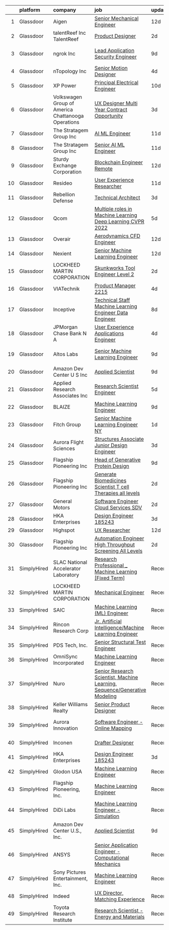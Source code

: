 

|    | platform    | company                                              | job                                                                                                                                                                                                                                                                                                                                                                                                                                                                                                                                                                                                                                                                                                                                                                                                                                                             | update_time   | location                       |
|---:|:------------|:-----------------------------------------------------|:----------------------------------------------------------------------------------------------------------------------------------------------------------------------------------------------------------------------------------------------------------------------------------------------------------------------------------------------------------------------------------------------------------------------------------------------------------------------------------------------------------------------------------------------------------------------------------------------------------------------------------------------------------------------------------------------------------------------------------------------------------------------------------------------------------------------------------------------------------------|:--------------|:-------------------------------|
|  1 | Glassdoor   | Aigen                                                | [Senior Mechanical Engineer](https://www.glassdoor.com/partner/jobListing.htm?pos=117&ao=1136043&s=58&guid=000001810e95683586e7a5d7b385eaf5&src=GD_JOB_AD&t=SR&vt=w&ea=1&cs=1_0335c97e&cb=1653807081834&jobListingId=1007867944117&jrtk=3-0-1g479aq2ur0ip801-1g479aq3aj45a800-d6048ea4ef4fe5db-)                                                                                                                                                                                                                                                                                                                                                                                                                                                                                                                                                                | 12d           | Kirkland, WA                   |
|  2 | Glassdoor   | talentReef  Inc    TalentReef                        | [Product Designer](https://www.glassdoor.com/partner/jobListing.htm?pos=122&ao=1136043&s=58&guid=000001810e95683586e7a5d7b385eaf5&src=GD_JOB_AD&t=SR&vt=w&ea=1&cs=1_1ecaa8c4&cb=1653807081835&jobListingId=1007895953237&jrtk=3-0-1g479aq2ur0ip801-1g479aq3aj45a800-8223ededa57998a1-)                                                                                                                                                                                                                                                                                                                                                                                                                                                                                                                                                                          | 2d            | Denver, CO                     |
|  3 | Glassdoor   | ngrok Inc                                            | [Lead Application Security Engineer](https://www.glassdoor.com/partner/jobListing.htm?pos=128&ao=1136043&s=58&guid=000001810e95683586e7a5d7b385eaf5&src=GD_JOB_AD&t=SR&vt=w&ea=1&cs=1_eb09ce53&cb=1653807081835&jobListingId=1007877543826&jrtk=3-0-1g479aq2ur0ip801-1g479aq3aj45a800-f672291000356cc1-)                                                                                                                                                                                                                                                                                                                                                                                                                                                                                                                                                        | 9d            | San Francisco, CA              |
|  4 | Glassdoor   | nTopology Inc                                        | [Senior Motion Designer](https://www.glassdoor.com/partner/jobListing.htm?pos=120&ao=1136043&s=58&guid=000001810e95683586e7a5d7b385eaf5&src=GD_JOB_AD&t=SR&vt=w&cs=1_2bfd4799&cb=1653807081835&jobListingId=1007890535861&jrtk=3-0-1g479aq2ur0ip801-1g479aq3aj45a800-37979c091a76f62f-)                                                                                                                                                                                                                                                                                                                                                                                                                                                                                                                                                                         | 4d            | New York, NY                   |
|  5 | Glassdoor   | XP Power                                             | [Principal Electrical Engineer](https://www.glassdoor.com/partner/jobListing.htm?pos=127&ao=1136043&s=58&guid=000001810e95683586e7a5d7b385eaf5&src=GD_JOB_AD&t=SR&vt=w&ea=1&cs=1_be74e41f&cb=1653807081835&jobListingId=1007873305341&jrtk=3-0-1g479aq2ur0ip801-1g479aq3aj45a800-2412dd09748476ad-)                                                                                                                                                                                                                                                                                                                                                                                                                                                                                                                                                             | 10d           | Sunnyvale, CA                  |
|  6 | Glassdoor   | Volkswagen Group of America   Chattanooga Operations | [UX Designer  Multi Year Contract Opportunity ](https://www.glassdoor.com/partner/jobListing.htm?pos=130&ao=1136043&s=58&guid=000001810e95683586e7a5d7b385eaf5&src=GD_JOB_AD&t=SR&vt=w&cs=1_13074d23&cb=1653807081835&jobListingId=1007893331255&jrtk=3-0-1g479aq2ur0ip801-1g479aq3aj45a800-7fbc0297cae1dc83-)                                                                                                                                                                                                                                                                                                                                                                                                                                                                                                                                                  | 3d            | Belmont, CA                    |
|  7 | Glassdoor   | The Stratagem Group  Inc                             | [AI ML Engineer](https://www.glassdoor.com/partner/jobListing.htm?pos=105&ao=1136043&s=58&guid=000001810e95683586e7a5d7b385eaf5&src=GD_JOB_AD&t=SR&vt=w&cs=1_ad8e4482&cb=1653807081832&jobListingId=1007870576478&jrtk=3-0-1g479aq2ur0ip801-1g479aq3aj45a800-cffad5e8fcb535fc-)                                                                                                                                                                                                                                                                                                                                                                                                                                                                                                                                                                                 | 11d           | King of Prussia, PA            |
|  8 | Glassdoor   | The Stratagem Group  Inc                             | [Senior AI ML Engineer](https://www.glassdoor.com/partner/jobListing.htm?pos=116&ao=1136043&s=58&guid=000001810e95683586e7a5d7b385eaf5&src=GD_JOB_AD&t=SR&vt=w&cs=1_e3366c00&cb=1653807081834&jobListingId=1007870576402&jrtk=3-0-1g479aq2ur0ip801-1g479aq3aj45a800-4139f7b1889ac6b7-)                                                                                                                                                                                                                                                                                                                                                                                                                                                                                                                                                                          | 11d           | King of Prussia, PA            |
|  9 | Glassdoor   | Sturdy Exchange Corporation                          | [Blockchain Engineer  Remote ](https://www.glassdoor.com/partner/jobListing.htm?pos=104&ao=1136043&s=58&guid=000001810e95683586e7a5d7b385eaf5&src=GD_JOB_AD&t=SR&vt=w&ea=1&cs=1_2031f4e0&cb=1653807081832&jobListingId=1007867275386&jrtk=3-0-1g479aq2ur0ip801-1g479aq3aj45a800-6d3b61b60a4f9bd4-)                                                                                                                                                                                                                                                                                                                                                                                                                                                                                                                                                              | 12d           | Remote                         |
| 10 | Glassdoor   | Resideo                                              | [User Experience Researcher](https://www.glassdoor.com/partner/jobListing.htm?pos=126&ao=1136043&s=58&guid=000001810e95683586e7a5d7b385eaf5&src=GD_JOB_AD&t=SR&vt=w&cs=1_9097d0c6&cb=1653807081835&jobListingId=1007870989748&jrtk=3-0-1g479aq2ur0ip801-1g479aq3aj45a800-5e7ab2bbb9ca2e3d-)                                                                                                                                                                                                                                                                                                                                                                                                                                                                                                                                                                     | 11d           | Golden Valley, MN              |
| 11 | Glassdoor   | Rebellion Defense                                    | [Technical Architect](https://www.glassdoor.com/partner/jobListing.htm?pos=125&ao=1136043&s=58&guid=000001810e95683586e7a5d7b385eaf5&src=GD_JOB_AD&t=SR&vt=w&cs=1_ebfc4da4&cb=1653807081835&jobListingId=1007893476393&jrtk=3-0-1g479aq2ur0ip801-1g479aq3aj45a800-962b39969fa69237-)                                                                                                                                                                                                                                                                                                                                                                                                                                                                                                                                                                            | 3d            | Washington, DC                 |
| 12 | Glassdoor   | Qcom                                                 | [Multiple roles in Machine Learning   Deep Learning  CVPR 2022 ](https://www.glassdoor.com/partner/jobListing.htm?pos=121&ao=1136043&s=58&guid=000001810e95683586e7a5d7b385eaf5&src=GD_JOB_AD&t=SR&vt=w&cs=1_58351e44&cb=1653807081835&jobListingId=1007887421179&jrtk=3-0-1g479aq2ur0ip801-1g479aq3aj45a800-263a29d0a34c1717-)                                                                                                                                                                                                                                                                                                                                                                                                                                                                                                                                 | 5d            | San Diego, CA                  |
| 13 | Glassdoor   | Overair                                              | [Aerodynamics CFD Engineer](https://www.glassdoor.com/partner/jobListing.htm?pos=107&ao=1136043&s=58&guid=000001810e95683586e7a5d7b385eaf5&src=GD_JOB_AD&t=SR&vt=w&ea=1&cs=1_87013915&cb=1653807081833&jobListingId=1007867925581&jrtk=3-0-1g479aq2ur0ip801-1g479aq3aj45a800-fab4af0e2b786fbd-)                                                                                                                                                                                                                                                                                                                                                                                                                                                                                                                                                                 | 12d           | Santa Ana, CA                  |
| 14 | Glassdoor   | Nexient                                              | [Senior Machine Learning Engineer](https://www.glassdoor.com/partner/jobListing.htm?pos=112&ao=1136043&s=58&guid=000001810e95683586e7a5d7b385eaf5&src=GD_JOB_AD&t=SR&vt=w&cs=1_1280c6c0&cb=1653807081833&jobListingId=1007867410611&jrtk=3-0-1g479aq2ur0ip801-1g479aq3aj45a800-3f988cad687b2b48-)                                                                                                                                                                                                                                                                                                                                                                                                                                                                                                                                                               | 12d           | Columbus, OH                   |
| 15 | Glassdoor   | LOCKHEED MARTIN CORPORATION                          | [Skunkworks Tool Engineer  Level 2 ](https://www.glassdoor.com/partner/jobListing.htm?pos=111&ao=1136043&s=58&guid=000001810e95683586e7a5d7b385eaf5&src=GD_JOB_AD&t=SR&vt=w&cs=1_2714d49d&cb=1653807081833&jobListingId=1007896576163&jrtk=3-0-1g479aq2ur0ip801-1g479aq3aj45a800-d3569937a56a5d38-)                                                                                                                                                                                                                                                                                                                                                                                                                                                                                                                                                             | 2d            | Palmdale, CA                   |
| 16 | Glassdoor   | VIATechnik                                           | [Product Manager   2215](https://www.glassdoor.com/partner/jobListing.htm?pos=124&ao=1136043&s=58&guid=000001810e95683586e7a5d7b385eaf5&src=GD_JOB_AD&t=SR&vt=w&ea=1&cs=1_b420b4cf&cb=1653807081835&jobListingId=1007887880520&jrtk=3-0-1g479aq2ur0ip801-1g479aq3aj45a800-a41e3ffbc589687c-)                                                                                                                                                                                                                                                                                                                                                                                                                                                                                                                                                                    | 4d            | Denver, CO                     |
| 17 | Glassdoor   | Inceptive                                            | [Technical Staff   Machine Learning Engineer   Data Engineer](https://www.glassdoor.com/partner/jobListing.htm?pos=113&ao=1136043&s=58&guid=000001810e95683586e7a5d7b385eaf5&src=GD_JOB_AD&t=SR&vt=w&ea=1&cs=1_fbc3a1da&cb=1653807081834&jobListingId=1007879798626&jrtk=3-0-1g479aq2ur0ip801-1g479aq3aj45a800-df5bd3d392a6c30c-)                                                                                                                                                                                                                                                                                                                                                                                                                                                                                                                               | 8d            | Remote                         |
| 18 | Glassdoor   | JPMorgan Chase Bank  N A                             | [User Experience   Applications Engineer](https://www.glassdoor.com/partner/jobListing.htm?pos=115&ao=1136043&s=58&guid=000001810e95683586e7a5d7b385eaf5&src=GD_JOB_AD&t=SR&vt=w&cs=1_8cc7b795&cb=1653807081834&jobListingId=1007890804984&jrtk=3-0-1g479aq2ur0ip801-1g479aq3aj45a800-9098bde26e55304b-)                                                                                                                                                                                                                                                                                                                                                                                                                                                                                                                                                        | 4d            | Apple Valley, CA               |
| 19 | Glassdoor   | Altos Labs                                           | [Senior Machine Learning Engineer](https://www.glassdoor.com/partner/jobListing.htm?pos=123&ao=1136043&s=58&guid=000001810e95683586e7a5d7b385eaf5&src=GD_JOB_AD&t=SR&vt=w&cs=1_95b14efe&cb=1653807081835&jobListingId=1007877293610&jrtk=3-0-1g479aq2ur0ip801-1g479aq3aj45a800-67e8b9e820604014-)                                                                                                                                                                                                                                                                                                                                                                                                                                                                                                                                                               | 9d            | San Francisco, CA              |
| 20 | Glassdoor   | Amazon Dev Center U S   Inc                          | [Applied Scientist](https://www.glassdoor.com/partner/jobListing.htm?pos=129&ao=1136043&s=58&guid=000001810e95683586e7a5d7b385eaf5&src=GD_JOB_AD&t=SR&vt=w&cs=1_bfffc935&cb=1653807081835&jobListingId=1007877186539&jrtk=3-0-1g479aq2ur0ip801-1g479aq3aj45a800-c49a37c4f45756e2-)                                                                                                                                                                                                                                                                                                                                                                                                                                                                                                                                                                              | 9d            | Sunnyvale, CA                  |
| 21 | Glassdoor   | Applied Research Associates  Inc                     | [Research Scientist Engineer](https://www.glassdoor.com/partner/jobListing.htm?pos=106&ao=1136043&s=58&guid=000001810e95683586e7a5d7b385eaf5&src=GD_JOB_AD&t=SR&vt=w&cs=1_41998585&cb=1653807081833&jobListingId=1007886296275&jrtk=3-0-1g479aq2ur0ip801-1g479aq3aj45a800-0f68a5ae031575e7-)                                                                                                                                                                                                                                                                                                                                                                                                                                                                                                                                                                    | 5d            | Randolph, VT                   |
| 22 | Glassdoor   | BLAIZE                                               | [Machine Learning Engineer](https://www.glassdoor.com/partner/jobListing.htm?pos=114&ao=1136043&s=58&guid=000001810e95683586e7a5d7b385eaf5&src=GD_JOB_AD&t=SR&vt=w&cs=1_37dc6637&cb=1653807081834&jobListingId=1007877424181&jrtk=3-0-1g479aq2ur0ip801-1g479aq3aj45a800-a5f863805c5291c0-)                                                                                                                                                                                                                                                                                                                                                                                                                                                                                                                                                                      | 9d            | Cary, NC                       |
| 23 | Glassdoor   | Fitch Group                                          | [Senior Machine Learning Engineer  NY](https://www.glassdoor.com/partner/jobListing.htm?pos=118&ao=1136043&s=58&guid=000001810e95683586e7a5d7b385eaf5&src=GD_JOB_AD&t=SR&vt=w&cs=1_4098b70a&cb=1653807081834&jobListingId=1007898953459&jrtk=3-0-1g479aq2ur0ip801-1g479aq3aj45a800-d634b12528464405-)                                                                                                                                                                                                                                                                                                                                                                                                                                                                                                                                                           | 1d            | New York, NY                   |
| 24 | Glassdoor   | Aurora Flight Sciences                               | [Structures Associate  Junior  Design Engineer](https://www.glassdoor.com/partner/jobListing.htm?pos=102&ao=1136043&s=58&guid=000001810e95683586e7a5d7b385eaf5&src=GD_JOB_AD&t=SR&vt=w&cs=1_887f3c4f&cb=1653807081832&jobListingId=1007892617975&jrtk=3-0-1g479aq2ur0ip801-1g479aq3aj45a800-ea6056ace61b396f-)                                                                                                                                                                                                                                                                                                                                                                                                                                                                                                                                                  | 3d            | Lucerne, CA                    |
| 25 | Glassdoor   | Flagship Pioneering  Inc                             | [Head of Generative Protein Design](https://www.glassdoor.com/partner/jobListing.htm?pos=119&ao=1136043&s=58&guid=000001810e95683586e7a5d7b385eaf5&src=GD_JOB_AD&t=SR&vt=w&cs=1_725719dd&cb=1653807081834&jobListingId=1007876881523&jrtk=3-0-1g479aq2ur0ip801-1g479aq3aj45a800-6fc28dd63ad3ba0c-)                                                                                                                                                                                                                                                                                                                                                                                                                                                                                                                                                              | 9d            | Cambridge, MA                  |
| 26 | Glassdoor   | Flagship Pioneering  Inc                             | [Generate Biomedicines  Scientist  T cell Therapies  all levels ](https://www.glassdoor.com/partner/jobListing.htm?pos=108&ao=1136043&s=58&guid=000001810e95683586e7a5d7b385eaf5&src=GD_JOB_AD&t=SR&vt=w&ea=1&cs=1_76c0b5f1&cb=1653807081833&jobListingId=1007895776237&jrtk=3-0-1g479aq2ur0ip801-1g479aq3aj45a800-d61dc4e47a827a19-)                                                                                                                                                                                                                                                                                                                                                                                                                                                                                                                           | 2d            | Boston, MA                     |
| 27 | Glassdoor   | General Motors                                       | [Software Engineer   Cloud Services   SDV](https://www.glassdoor.com/partner/jobListing.htm?pos=110&ao=1136043&s=58&guid=000001810e95683586e7a5d7b385eaf5&src=GD_JOB_AD&t=SR&vt=w&cs=1_2b7374d8&cb=1653807081833&jobListingId=1007895565580&jrtk=3-0-1g479aq2ur0ip801-1g479aq3aj45a800-bd3a89a7ccb8a30e-)                                                                                                                                                                                                                                                                                                                                                                                                                                                                                                                                                       | 2d            | Warren, MI                     |
| 28 | Glassdoor   | HKA Enterprises                                      | [Design Engineer 185243](https://www.glassdoor.com/partner/jobListing.htm?pos=101&ao=1110586&s=58&guid=000001810e95683586e7a5d7b385eaf5&src=GD_JOB_AD&t=SR&vt=w&ea=1&cs=1_468fac03&cb=1653807081832&jobListingId=1007892467930&cpc=654405A9B1E0A9F5&jrtk=3-0-1g479aq2ur0ip801-1g479aq3aj45a800-fe97b052e17de859--6NYlbfkN0D2Zbx9XuZiwQ79GU-6D-_G_OF5jUrh-BR5XA-QHW_xVFUt0QWVNGr_bA4MiO56m0Mzqr1cb3QAfitC3gh3pb00V-oR0yY35E0N180RjrFVizEgrAA2HwlSVy1Bpo-bJ2nBWYMzGJ4-gWRxXRvNY7CWJOngnYx-4hHwSKDfB8ayHJe8IzYg9mKoOxaHJxuvU4TY9flpXzJObX01iL2_DcKo9EJJiCvoKxG2EmHxLrGb0VvnwLW2NxutD4dadb3yREV23GUGLOU0ARGrAmFnlGQc3eMSFxRLcJ_h2pMZ_iZFUl0pvy2Gtm6pMIO8a7rVwxVqQQw7xZCS1-yyxRLgMoSSXYer4lmnUlJuzEFRjMykTYgMvnrqB4Nl_zq3oB38pRzcaSlWGA_R6l9g5sgALbiCAwP4KBn5iMrLars6p11VakcJ73eVmMpt3wDwqv8WRB1Pg3dwLh6O5tTFoEOv9G6Me9MDCqzE8msUSnsKoI8LpltZCzL834zUpyzNrMWyipU%3D) | 3d            | Windsor Locks, CT              |
| 29 | Glassdoor   | Highspot                                             | [UX Researcher](https://www.glassdoor.com/partner/jobListing.htm?pos=109&ao=1136043&s=58&guid=000001810e95683586e7a5d7b385eaf5&src=GD_JOB_AD&t=SR&vt=w&ea=1&cs=1_b9bb1199&cb=1653807081833&jobListingId=1007868618737&jrtk=3-0-1g479aq2ur0ip801-1g479aq3aj45a800-6498cd270da3d219-)                                                                                                                                                                                                                                                                                                                                                                                                                                                                                                                                                                             | 12d           | Seattle, WA                    |
| 30 | Glassdoor   | Flagship Pioneering  Inc                             | [Automation Engineer  High Throughput Screening  All Levels ](https://www.glassdoor.com/partner/jobListing.htm?pos=103&ao=1136043&s=58&guid=000001810e95683586e7a5d7b385eaf5&src=GD_JOB_AD&t=SR&vt=w&cs=1_7897d927&cb=1653807081832&jobListingId=1007895545949&jrtk=3-0-1g479aq2ur0ip801-1g479aq3aj45a800-e0f244bba9fda257-)                                                                                                                                                                                                                                                                                                                                                                                                                                                                                                                                    | 2d            | Boston, MA                     |
| 31 | SimplyHired | SLAC National Accelerator Laboratory                 | [Research Professional _ Machine Learning [Fixed Term]](https://www.simplyhired.com/job/t8SWR6_0by7tJolahEMY-ngnWv2aYOpv2-QyyeMpmsjjuj9PfOugqA?q=generative+engineer)                                                                                                                                                                                                                                                                                                                                                                                                                                                                                                                                                                                                                                                                                           | Recently      | Menlo Park, CA                 |
| 32 | SimplyHired | LOCKHEED MARTIN CORPORATION                          | [Mechanical Engineer](https://www.simplyhired.com/job/DrdYSViEOJmm8VeD-CAIA2QkqGdQTsm45767GHFQXICe0v2HYKc4dg?q=generative+engineer)                                                                                                                                                                                                                                                                                                                                                                                                                                                                                                                                                                                                                                                                                                                             | Recently      | Liverpool, NY                  |
| 33 | SimplyHired | SAIC                                                 | [Machine Learning (ML) Engineer](https://www.simplyhired.com/job/Tub8Xf_WGjA-5QOm12xen5rMMzm82m4WOypaNDAnZTp1Lz0EtRr-6Q?q=generative+engineer)                                                                                                                                                                                                                                                                                                                                                                                                                                                                                                                                                                                                                                                                                                                  | Recently      | Chantilly, VA                  |
| 34 | SimplyHired | Rincon Research Corp                                 | [Jr. Artificial Intelligence/Machine Learning Engineer](https://www.simplyhired.com/job/q5tYQEM6AiLWUqE8YasWfcRw18dI26eyHDZB0xy8Q_6w5Pt56vmhUg?q=generative+engineer)                                                                                                                                                                                                                                                                                                                                                                                                                                                                                                                                                                                                                                                                                           | Recently      | Palm Bay, FL +3 locations      |
| 35 | SimplyHired | PDS Tech, Inc.                                       | [Senior Structural Test Engineer](https://www.simplyhired.com/job/K24YuYYtzyvlei0VN5Q8bBrjs7Ia7SMjfdCLdGd3J_XK_2ULQkuWbw?q=generative+engineer)                                                                                                                                                                                                                                                                                                                                                                                                                                                                                                                                                                                                                                                                                                                 | Recently      | Santa Cruz, CA                 |
| 36 | SimplyHired | OmniSync Incorporated                                | [Machine Learning Engineer](https://www.simplyhired.com/job/Ms1rUOOkPUDsS74FgK92f7jngW4kzHcHoT7F_OvtjO8xRlfiq_mzCQ?q=generative+engineer)                                                                                                                                                                                                                                                                                                                                                                                                                                                                                                                                                                                                                                                                                                                       | Recently      | San Diego, CA                  |
| 37 | SimplyHired | Nuro                                                 | [Senior Research Scientist, Machine Learning, Sequence/Generative Modeling](https://www.simplyhired.com/job/NORrBvdTURBh5MXTuZN9jcMkoA80fkyQ_CWtEH5RduYBBp57BSvyeQ?q=generative+engineer)                                                                                                                                                                                                                                                                                                                                                                                                                                                                                                                                                                                                                                                                       | Recently      | Mountain View, CA              |
| 38 | SimplyHired | Keller Williams Realty                               | [Senior Product Designer](https://www.simplyhired.com/job/j0nyWMRNxtcQstMHVo3bfqDjeJws-b_GqlnSDyYB7lIYlZcptTnnBQ?q=generative+engineer)                                                                                                                                                                                                                                                                                                                                                                                                                                                                                                                                                                                                                                                                                                                         | Recently      | Remote                         |
| 39 | SimplyHired | Aurora Innovation                                    | [Software Engineer - Online Mapping](https://www.simplyhired.com/job/Jpw86CODnDpVuJ4YUkYfd7ufjPxFs8ySsQgmSOVRH5aRgKeEQdzSJg?q=generative+engineer)                                                                                                                                                                                                                                                                                                                                                                                                                                                                                                                                                                                                                                                                                                              | Recently      | Mountain View, CA +2 locations |
| 40 | SimplyHired | Inconen                                              | [Drafter Designer](https://www.simplyhired.com/job/WoK7bT0YLW6_aQClommKVkIYoQ0V21GdCs0wAVQqHbSFa8aSlqE0bw?q=generative+engineer)                                                                                                                                                                                                                                                                                                                                                                                                                                                                                                                                                                                                                                                                                                                                | Recently      | Windsor Locks, CT              |
| 41 | SimplyHired | HKA Enterprises                                      | [Design Engineer 185243](https://www.simplyhired.com/job/HeIK9pPhgZQjZsk8zWriMAOhab5AvlqYqXNqlBvWRwGvKhjI5qGlGA?q=generative+engineer)                                                                                                                                                                                                                                                                                                                                                                                                                                                                                                                                                                                                                                                                                                                          | 3d            | Windsor Locks, CT              |
| 42 | SimplyHired | Glodon USA                                           | [Machine Learning Engineer](https://www.simplyhired.com/job/SgF6jz-vuMa0vjkjCGiy73dzNhLzxt0HMKT9usBkrzLcVgla5kpwXQ?q=generative+engineer)                                                                                                                                                                                                                                                                                                                                                                                                                                                                                                                                                                                                                                                                                                                       | Recently      | Remote                         |
| 43 | SimplyHired | Flagship Pioneering, Inc.                            | [Machine Learning Engineer](https://www.simplyhired.com/job/x1cdixIVAfDH5U7B1OhxhhPbile4I0Vu3lpKRs_6bizf-MCJ0kZZDA?q=generative+engineer)                                                                                                                                                                                                                                                                                                                                                                                                                                                                                                                                                                                                                                                                                                                       | Recently      | Cambridge, MA                  |
| 44 | SimplyHired | DiDi Labs                                            | [Machine Learning Engineer - Simulation](https://www.simplyhired.com/job/0FIFJ4YUalf3s40eXZAFHstJJzH20E2rQROkdnoUTMS249LqvIcPrw?q=generative+engineer)                                                                                                                                                                                                                                                                                                                                                                                                                                                                                                                                                                                                                                                                                                          | Recently      | Mountain View, CA              |
| 45 | SimplyHired | Amazon Dev Center U.S., Inc.                         | [Applied Scientist](https://www.simplyhired.com/job/jhtW5IivjFn55wHQRz6iYIhqPHBbccMbgAB8vrpJfP6dBDpA_RggSA?q=generative+engineer)                                                                                                                                                                                                                                                                                                                                                                                                                                                                                                                                                                                                                                                                                                                               | 9d            | Sunnyvale, CA                  |
| 46 | SimplyHired | ANSYS                                                | [Senior Application Engineer - Computational Mechanics](https://www.simplyhired.com/job/VUvHEQESYkRNe2g3tJ_Uihxe-6Qae_kl-9eegS1oCb-uMqrbdOuaSw?q=generative+engineer)                                                                                                                                                                                                                                                                                                                                                                                                                                                                                                                                                                                                                                                                                           | Recently      | Ann Arbor, MI                  |
| 47 | SimplyHired | Sony Pictures Entertainment, Inc.                    | [Machine Learning Engineer](https://www.simplyhired.com/job/1mkmtfVm38EXu_WCSks_O1UMMVKAqKz4u6-x3sE7hm3GuXwOE4k48w?q=generative+engineer)                                                                                                                                                                                                                                                                                                                                                                                                                                                                                                                                                                                                                                                                                                                       | Recently      | Culver City, CA                |
| 48 | SimplyHired | Indeed                                               | [UX Director, Matching Experience](https://www.simplyhired.com/job/8WlCIircuVnotQjAf9HANJeqNO4Jb0Z1eLERPwSa81Q1g_N7cw8ocw?q=generative+engineer)                                                                                                                                                                                                                                                                                                                                                                                                                                                                                                                                                                                                                                                                                                                | Recently      | United States                  |
| 49 | SimplyHired | Toyota Research Institute                            | [Research Scientist - Energy and Materials](https://www.simplyhired.com/job/BoI-y7VTdci7X-QW4wncS-aEDJrPpz_oMBpUBhmJ2GYUuiMx__zlrA?q=generative+engineer)                                                                                                                                                                                                                                                                                                                                                                                                                                                                                                                                                                                                                                                                                                       | Recently      | Los Altos, CA                  |